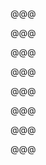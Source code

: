 <!-- .slide: data-background="images/iceland/DSC_4194.jpg" -->

@@@

<!-- .slide: data-background="images/iceland/DSC_4294.jpg" -->

@@@

<!-- .slide: data-background="images/iceland/DSC_4336.jpg" -->

@@@

<!-- .slide: data-background="images/iceland/DSC_4404.jpg" -->

@@@

<!-- .slide: data-background="images/iceland/DSC_4421.jpg" -->

@@@

<!-- .slide: data-background="images/iceland/DSC_4493.jpg" -->

@@@

<!-- .slide: data-background="images/iceland/DSC_4603.jpg" -->

@@@

<!-- .slide: data-background="images/iceland/DSC_4613.jpg" -->

@@@

<!-- .slide: data-background="images/iceland/Scan-130126-0013.jpg" -->
